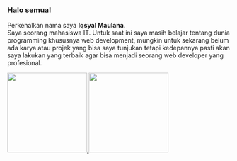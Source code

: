 ### Halo semua! 

Perkenalkan nama saya **Iqsyal Maulana**.\
Saya seorang mahasiswa IT. Untuk saat ini saya masih belajar tentang dunia programming khususnya web development, mungkin untuk sekarang belum ada karya atau projek yang bisa saya tunjukan tetapi kedepannya pasti akan saya lakukan yang terbaik agar bisa menjadi seorang web developer yang profesional.

<p align="left">
<a href="https://github.com/iqsyal21">
  <img height="180em" src="https://github-readme-stats-eight-theta.vercel.app/api?username=iqsyal21&show_icons=true&theme=algolia&include_all_commits=true&count_private=true"/>
  <img height="180em" src="https://github-readme-stats-eight-theta.vercel.app/api/top-langs/?username=iqsyal21&layout=compact&langs_count=8&theme=algolia"/>
</a>
</p>

<!--
**iqsyal21/iqsyal21** is a ✨ _special_ ✨ repository because its `README.md` (this file) appears on your GitHub profile.

Here are some ideas to get you started:

- 🔭 I’m currently working on ...
- 🌱 I’m currently learning ...
- 👯 I’m looking to collaborate on ...
- 🤔 I’m looking for help with ...
- 💬 Ask me about ...
- 📫 How to reach me: ...
- 😄 Pronouns: ...
- ⚡ Fun fact: ...
-->
